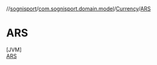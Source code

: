 //[sognisport](../../../../index.md)/[com.sognisport.domain.model](../../index.md)/[Currency](../index.md)/[ARS](index.md)

# ARS

[JVM]\
[ARS](index.md)
